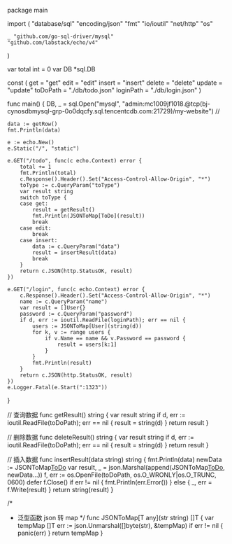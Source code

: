 package main

import (
"database/sql"
"encoding/json"
"fmt"
"io/ioutil"
"net/http"
"os"

    _ "github.com/go-sql-driver/mysql"
    "github.com/labstack/echo/v4"

)

var total int = 0
var DB \*sql.DB

const (
get = "get"
edit = "edit"
insert = "insert"
delete = "delete"
update = "update"
toDoPath = "./db/todo.json"
loginPath = "./db/login.json"
)

func main() {
DB, \_ = sql.Open("mysql", "admin:mc1009jf1018.@tcp(bj-cynosdbmysql-grp-0o0dqcfy.sql.tencentcdb.com:21729)/my-website") //

    data := getRow()
    fmt.Println(data)

    e := echo.New()
    e.Static("/", "static")

    e.GET("/todo", func(c echo.Context) error {
    	total += 1
    	fmt.Println(total)
    	c.Response().Header().Set("Access-Control-Allow-Origin", "*")
    	toType := c.QueryParam("toType")
    	var result string
    	switch toType {
    	case get:
    		result = getResult()
    		fmt.Println(JSONToMap[ToDo](result))
    		break
    	case edit:
    		break
    	case insert:
    		data := c.QueryParam("data")
    		result = insertResult(data)
    		break
    	}
    	return c.JSON(http.StatusOK, result)
    })

    e.GET("/login", func(c echo.Context) error {
    	c.Response().Header().Set("Access-Control-Allow-Origin", "*")
    	name := c.QueryParam("name")
    	var result = []User{}
    	password := c.QueryParam("password")
    	if d, err := ioutil.ReadFile(loginPath); err == nil {
    		users := JSONToMap[User](string(d))
    		for k, v := range users {
    			if v.Name == name && v.Password == password {
    				result = users[k:1]
    			}
    		}
    		fmt.Println(result)
    	}
    	return c.JSON(http.StatusOK, result)
    })
    e.Logger.Fatal(e.Start(":1323"))

}

// 查询数据
func getResult() string {
var result string
if d, err := ioutil.ReadFile(toDoPath); err == nil {
result = string(d)
}
return result
}

// 删除数据
func deleteResult() string {
var result string
if d, err := ioutil.ReadFile(toDoPath); err == nil {
result = string(d)
}
return result
}

// 插入数据
func insertResult(data string) string {
fmt.Println(data)
newData := JSONToMap[ToDo](data)
var result, _ = json.Marshal(append(JSONToMap[ToDo](<getResult()>), newData...))
f, err := os.OpenFile(toDoPath, os.O_WRONLY|os.O_TRUNC, 0600)
defer f.Close()
if err != nil {
fmt.Println(err.Error())
} else {
_, err = f.Write(result)
}
return string(result)
}

/\*

- 泛型函数 json 转 map
  \*/
  func JSONToMap[T any](str string) []T {
  var tempMap []T
  err := json.Unmarshal([]byte(str), &tempMap)
  if err != nil {
  panic(err)
  }
  return tempMap
  }

